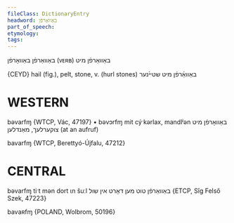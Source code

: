 ```yaml
---
fileClass: DictionaryEntry
headword: באַוואַרפֿן
part_of_speech: 
etymology: 
tags: 
---
```

באַוואַרפֿן
באַוואָרפֿן
(ᴠᴇʀʙ)
באַוואַרפֿן מיט

{CEYD}
hail (fig.), pelt, 
stone, v. (hurl stones) באַוואַ֜רפֿן מיט שטיי֜נער

WESTERN
========

bəvarfɱ {WTCP, Vác, 47197}
	•	bəvɔrfɱ mit cýˑkərlax, mandlʲən באַוואָרפֿן מיט צוקערלעך, מאַנדלען (at an aufruf)

bavarfɱ {WTCP, Berettyó-Újfalu, 47212}

CENTRAL
========

bəvarfɱ tiˑt mən dort ɩn šuːl באַוואַרפֿן טוט מען דאָרט אין שול {ETCP, Sîg Felső Szek, 47223}

bavaʀfɱ {POLAND, Wolbrom, 50196}
